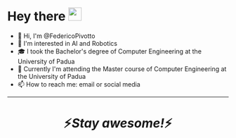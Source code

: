 <h1>
  Hey there
  <img src="https://media.giphy.com/media/hvRJCLFzcasrR4ia7z/giphy.gif" width="30px"/>
</h1>

- 👋 Hi, I'm @FedericoPivotto
- 👀 I'm interested in AI and Robotics
- 🎓 I took the Bachelor's degree of Computer Engineering at the University of Padua
- 🌱 Currently I'm attending the Master course of Computer Engineering at the University of Padua
- 📫 How to reach me: email or social media

---

<h1 align='center'>⚡️<i>Stay awesome!</i>⚡️</h1>
